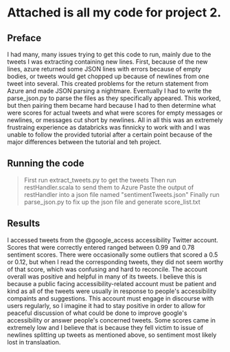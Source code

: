 # Attached is all my code for project 2.

## Preface
I had many, many issues trying to get this code to run, mainly due to the tweets I was extracting containing new lines. First, because of the new lines, azure returned some JSON lines with errors because of empty bodies, or tweets would get chopped up because of newlines from one tweet into several. This created problems for the return statement from Azure and made JSON parsing a nightmare. Eventually I had to write the parse_json.py to parse the files as they specifically appeared. This worked, but then pairing them became hard because I had to then determine what were scores for actual tweets and what were scores for empty messages or newlines, or messages cut short by newlines. All in all this was an extremely frustraing experience as databricks was finnicky to work with and I was unable to follow the provided tutorial after a certain point because of the major differences between the tutorial and teh project. 

## Running the code
> First run extract_tweets.py to get the tweets
> Then run restHandler.scala to send them to Azure
> Paste the output of restHandler into a json file named "sentimentTweets.json"
> Finally run parse_json.py to fix up the json file and generate score_list.txt  

## Results
I accessed tweets from the @google_access accessibility Twitter account. Scores that were correctly entered ranged between 0.99 and 0.78 sentiment scores. There were occasionally some outliers that scored a 0.5 or 0.12, but when I read the corresponding tweets, they did not seem worthy of that score, which was confusing and hard to reconcile. The account overall was positive and helpful in many of its tweets. I believe this is because a public facing accessibility-related account must be patient and kind as all of the tweets were usually in response to people's accessibility compaints and suggestions. This account must engage in discourse with users regularly, so I imagine it had to stay positive in order to allow for peaceful discussion of what could be done to improve google's accessibility or answer people's concerned tweets. Some scores came in extremely low and I believe that is because they fell victim to issue of newlines splitting up tweets as mentioned above, so sentiment most likely lost in translaation. 
